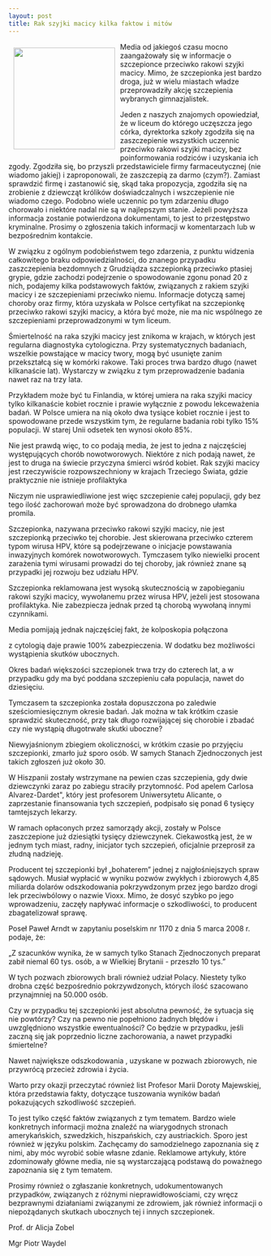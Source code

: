 ```yaml
---
layout: post
title: Rak szyjki macicy kilka faktow i mitów
---
```



<p><img src="{{site.baseurl}}\public\pictures\465.szczepion.jpg" align="left" style="margin: 10px 10px" width="200"><!--13-->
Media od jakiegoś czasu mocno zaangażowały się w informacje o szczepionce przeciwko rakowi szyjki macicy. Mimo, że szczepionka jest bardzo droga, już w wielu miastach władze przeprowadziły akcję szczepienia wybranych gimnazjalistek.</p><p>Jeden z naszych znajomych opowiedział, że w liceum do którego uczęszcza jego córka, dyrektorka szkoły zgodziła się na zaszczepienie wszystkich uczennic przeciwko rakowi szyjki macicy, bez poinformowania rodziców i uzyskania ich zgody. Zgodziła się, bo przyszli przedstawiciele firmy farmaceutycznej (nie wiadomo jakiej) i zaproponowali, że zaszczepią za darmo (czym?). Zamiast sprawdzić firmę i zastanowić się, skąd taka propozycja, zgodziła się na zrobienie z dziewcząt królików doświadczalnych i wszczepienie nie wiadomo czego. Podobno wiele uczennic po tym zdarzeniu długo chorowało i niektóre nadal nie są w najlepszym stanie. Jeżeli powyższa informacja zostanie potwierdzona dokumentami, to jest to przestępstwo kryminalne. Prosimy o zgłoszenia takich informacji w komentarzach lub w bezpośrednim kontakcie.</p><p>W związku z ogólnym podobieństwem tego zdarzenia, z punktu widzenia całkowitego braku odpowiedzialności, do znanego przypadku zaszczepienia bezdomnych z Grudziądza szczepionką przeciwko ptasiej grypie, gdzie zachodzi podejrzenie o spowodowanie zgonu ponad 20 z nich, podajemy kilka podstawowych faktów, związanych z rakiem szyjki macicy i ze szczepieniami przeciwko niemu. Informacje dotyczą samej choroby oraz firmy, która uzyskała w Polsce certyfikat na szczepionkę przeciwko rakowi szyjki macicy, a która być może, nie ma nic wspólnego ze szczepieniami przeprowadzonymi w tym liceum.</p><p>Śmiertelność na raka szyjki macicy jest znikoma w krajach, w których jest regularna diagnostyka cytologiczna. Przy systematycznych badaniach, wszelkie powstające w macicy twory, mogą być usunięte zanim przekształcą się w komórki rakowe. Taki proces trwa bardzo długo (nawet kilkanaście lat). Wystarczy w związku z tym przeprowadzenie badania nawet raz na trzy lata.</p><p>Przykładem może być tu Finlandia, w której umiera na raka szyjki macicy tylko kilkanaście kobiet rocznie i prawie wyłącznie z powodu lekceważenia badań. W Polsce umiera na nią około dwa tysiące kobiet rocznie i jest to spowodowane przede wszystkim tym, że regularne badania robi tylko 15% populacji. W starej Unii odsetek ten wynosi około 85%.</p><p>Nie jest prawdą więc, to co podają media, że jest to jedna z najczęściej występujących chorób nowotworowych. Niektóre z nich podają nawet, że jest to druga na świecie przyczyna śmierci wśród kobiet. Rak szyjki macicy jest rzeczywiście rozpowszechniony w krajach Trzeciego Świata, gdzie praktycznie nie istnieje profilaktyka</p><p>Niczym nie usprawiedliwione jest więc szczepienie całej populacji, gdy bez tego ilość zachorowań może być sprowadzona do drobnego ułamka promila.</p><p>Szczepionka, nazywana przeciwko rakowi szyjki macicy, nie jest szczepionką przeciwko tej chorobie. Jest skierowana przeciwko czterem typom wirusa HPV, które są podejrzewane o inicjacje powstawania inwazyjnych komórek nowotworowych. Tymczasem tylko niewielki procent zarażenia tymi wirusami prowadzi do tej choroby, jak również znane są przypadki jej rozwoju bez udziału HPV.</p><p>Szczepionka reklamowana jest wysoką skutecznością w zapobieganiu rakowi szyjki macicy, wywołanemu przez wirusa HPV, jeżeli jest stosowana profilaktyka. Nie zabezpiecza jednak przed tą chorobą wywołaną innymi czynnikami.</p><p>Media pomijają jednak najczęściej fakt, że kolposkopia połączona</p><p>z cytologią daje prawie 100% zabezpieczenia. W dodatku bez możliwości wystąpienia skutków ubocznych.</p><p>Okres badań większości szczepionek trwa trzy do czterech lat, a w przypadku gdy ma być poddana szczepieniu cała populacja, nawet do dziesięciu.</p><p>Tymczasem ta szczepionka została dopuszczona po zaledwie sześciomiesięcznym okresie badań. Jak można w tak krótkim czasie sprawdzić skuteczność, przy tak długo rozwijającej się chorobie i zbadać czy nie wystąpią długotrwałe skutki uboczne?</p><p>Niewyjaśnionym zbiegiem okoliczności, w krótkim czasie po przyjęciu szczepionki, zmarło już sporo osób. W samych Stanach Zjednoczonych jest takich zgłoszeń już około 30.</p><p>W Hiszpanii zostały wstrzymane na pewien czas szczepienia, gdy dwie dziewczynki zaraz po zabiegu straciły przytomność. Pod apelem Carlosa Alvarez-Dardet", który jest profesorem Uniwersytetu Alicante, o zaprzestanie finansowania tych szczepień, podpisało się ponad 6 tysięcy tamtejszych lekarzy.</p><p>W ramach opłaconych przez samorządy akcji, zostały w Polsce zaszczepione już dziesiątki tysięcy dziewczynek. Ciekawostką jest, że w jednym tych miast, radny, inicjator tych szczepień, oficjalnie przeprosił za złudną nadzieję.</p><p>Producent tej szczepionki był „bohaterem” jednej z najgłośniejszych spraw sądowych. Musiał wypłacić w wyniku pozwów zwykłych i zbiorowych 4,85 miliarda dolarów odszkodowania pokrzywdzonym przez jego bardzo drogi lek przeciwbólowy o nazwie Vioxx. Mimo, że dosyć szybko po jego wprowadzeniu, zaczęły napływać informacje o szkodliwości, to producent zbagatelizował sprawę.</p><p>Poseł Paweł Arndt w zapytaniu poselskim nr 1170 z dnia 5 marca 2008 r. podaje, że:</p><p>„Z szacunków wynika, że w samych tylko Stanach Zjednoczonych preparat zabił niemal 60 tys. osób, a w Wielkiej Brytanii - przeszło 10 tys.”</p><p>W tych pozwach zbiorowych brali również udział Polacy. Niestety tylko drobna część bezpośrednio pokrzywdzonych, których ilość szacowano przynajmniej na 50.000 osób.</p><p>Czy w przypadku tej szczepionki jest absolutna pewność, że sytuacja się nie powtórzy? Czy na pewno nie popełniono żadnych błędów i uwzględniono wszystkie ewentualności? Co będzie w przypadku, jeśli zaczną się jak poprzednio liczne zachorowania, a nawet przypadki śmiertelne?</p><p>Nawet największe odszkodowania , uzyskane w pozwach zbiorowych, nie przywrócą przecież zdrowia i życia.</p><p>Warto przy okazji przeczytać również list Profesor Marii Doroty Majewskiej, która przedstawia fakty, dotyczące tuszowania wyników badań pokazujących szkodliwość szczepień.</p><p>To jest tylko część faktów związanych z tym tematem. Bardzo wiele konkretnych informacji można znaleźć na wiarygodnych stronach amerykańskich, szwedzkich, hiszpańskich, czy austriackich. Sporo jest również w języku polskim. Zachęcamy do samodzielnego zapoznania się z nimi, aby móc wyrobić sobie własne zdanie. Reklamowe artykuły, które zdominowały główne media, nie są wystarczającą podstawą do poważnego zapoznania się z tym tematem.</p><p>Prosimy również o zgłaszanie konkretnych, udokumentowanych przypadków, związanych z różnymi nieprawidłowościami, czy wręcz bezprawnymi działaniami związanymi ze zdrowiem, jak również informacji o niepożądanych skutkach ubocznych tej i innych szczepionek.</p><p>Prof. dr Alicja Zobel</p><p>Mgr Piotr Waydel</p>